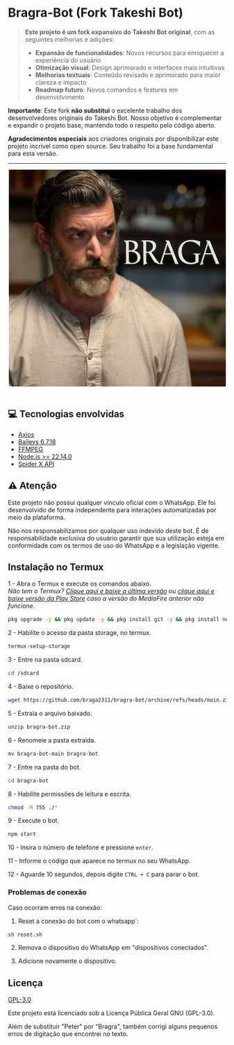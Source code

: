 # Bragra-Bot (Fork Takeshi Bot)

> **Este projeto é um fork expansivo do Takeshi Bot original**, com as seguintes melhorias e adições:
>- **Expansão de funcionalidades**: Novos recursos para enriquecer a experiência do usuário  
>- **Otimização visual**: Design aprimorado e interfaces mais intuitivas  
>- **Melhorias textuais**: Conteúdo revisado e aprimorado para maior clareza e impacto  
>- **Roadmap futuro**: Novos comandos e features em desenvolvimento  

**Importante**: Este fork **não substitui** o excelente trabalho dos desenvolvedores originais do Takeshi Bot. Nosso objetivo é complementar e expandir o projeto base, mantendo todo o respeito pelo código aberto.  

**Agradecimentos especiais** aos criadores originais por disponibilizar este projeto incrível como open source. Seu trabalho foi a base fundamental para esta versão.  

---

<div align="center">
    <img src="./assets/images/takeshi-bot.png" width="500">
</div>

<br />

## 💻 Tecnologias envolvidas

- [Axios](https://axios-http.com/ptbr/docs/intro)
- [Baileys 6.7.18](https://github.com/WhiskeySockets/Baileys)
- [FFMPEG](https://ffmpeg.org/)
- [Node.js >= 22.14.0](https://nodejs.org/en)
- [Spider X API](https://api.spiderx.com.br)

## ⚠ Atenção

Este projeto não possui qualquer vínculo oficial com o WhatsApp. Ele foi desenvolvido de forma independente para interações automatizadas por meio da plataforma.

Não nos responsabilizamos por qualquer uso indevido deste bot. É de responsabilidade exclusiva do usuário garantir que sua utilização esteja em conformidade com os termos de uso do WhatsApp e a legislação vigente.

## Instalação no Termux

1 - Abra o Termux e execute os comandos abaixo.<br/>
_Não tem o Termux? [Clique aqui e baixe a última versão](https://www.mediafire.com/file/wxpygdb9bcb5npb/Termux_0.118.3_Dev_Gui.apk) ou [clique aqui e baixe versão da Play Store](https://play.google.com/store/apps/details?id=com.termux) caso a versão do MediaFire anterior não funcione._

```sh
pkg upgrade -y && pkg update -y && pkg install git -y && pkg install nodejs-lts -y && pkg install ffmpeg -y && pkg install unzip -y && pkg install python python-pip &&  npm install moment node-featch jsdom axios cheerio 
```

2 - Habilite o acesso da pasta storage, no termux.

```sh
termux-setup-storage
```

3 - Entre na pasta sdcard.

```sh
cd /sdcard
```

4 - Baixe o repositório.

```sh
wget https://github.com/braga2311/bragra-bot/archive/refs/heads/main.zip -O bragra-bot.zip
```

5 - Extraia o arquivo baixado.

```sh
unzip bragra-bot.zip
```

6 - Renomeie a pasta extraída.

```sh
mv bragra-bot-main bragra-bot
```

7 - Entre na pasta do bot.

```sh
cd bragra-bot
```

8 - Habilite permissões de leitura e escrita.

```sh
chmod -R 755 ./*
```

9 - Execute o bot.

```sh
npm start
```

10 - Insira o número de telefone e pressione `enter`.

11 - Informe o código que aparece no termux no seu WhatsApp.

12 - Aguarde 10 segundos, depois digite `CTRL + C` para parar o bot.

### Problemas de conexão

Caso ocorram erros na conexão:

1. Reset a conexão do bot com o whatsapp`:
```sh
sh reset.sh
```

2. Remova o dispositivo do WhatsApp em "dispositivos conectados".

3. Adicione novamente o dispositivo.

## Licença

[GPL-3.0](https://github.com/braga2311/bragra-bot/blob/main/LICENSE)

Este projeto está licenciado sob a Licença Pública Geral GNU (GPL-3.0).

Além de substituir "Peter" por "Bragra", também corrigi alguns pequenos erros de digitação que encontrei no texto.
